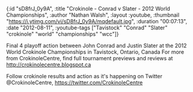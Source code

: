 {:id "sD8frJ_0y9A",
 :title "Crokinole - Conrad v Slater - 2012 World Championships",
 :author "Nathan Walsh",
 :layout :youtube,
 :thumbnail "https://i.ytimg.com/vi/sD8frJ_0y9A/mqdefault.jpg",
 :duration "00:07:13",
 :date "2012-08-11",
 :youtube-tags
 ["Tavistock"
  "Conrad"
  "Slater"
  "crokinole"
  "world"
  "championships"
  "wcc"]}


Final 4 playoff action between John Conrad and Justin Slater at the 2012 World Crokinole Championships in Tavistock, Ontario, Canada For more from CrokinoleCentre, find full tournament previews and reviews at http://crokinolecentre.blogspot.ca

Follow crokinole results and action as it's happening on Twitter @CrokinoleCentre, https://twitter.com/CrokinoleCentre
